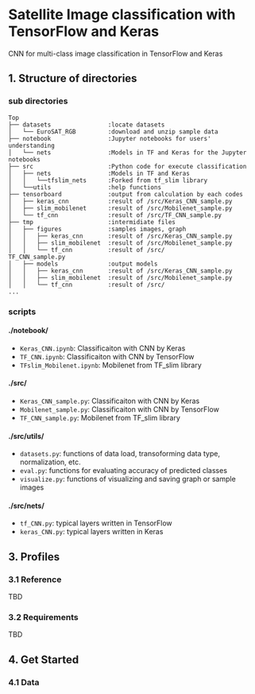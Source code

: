 # Satellite Image classification with TensorFlow and Keras

CNN for multi-class image classification in TensorFlow and Keras

## 1. Structure of directories
### sub directories
<p>

```
Top
├── datasets                :locate datasets
│   └── EuroSAT_RGB         :download and unzip sample data
├── notebook                :Jupyter notebooks for users' understanding
│   └── nets                :Models in TF and Keras for the Jupyter notebooks
├── src                     :Python code for execute classification
│   ├── nets                :Models in TF and Keras
│   │   └──tfslim_nets      :Forked from tf_slim library
│   └──utils                :help functions
├── tensorboard             :output from calculation by each codes 
│   ├── keras_cnn           :result of /src/Keras_CNN_sample.py
│   ├── slim_mobilenet      :result of /src/Mobilenet_sample.py
│   └── tf_cnn              :result of /src/TF_CNN_sample.py
├── tmp                     :intermidiate files
│   ├── figures             :samples images, graph
│   │   ├── keras_cnn       :result of /src/Keras_CNN_sample.py
│   │   ├── slim_mobilenet  :result of /src/Mobilenet_sample.py
│   │   └── tf_cnn          :result of /src/
TF_CNN_sample.py
│   ├── models              :output models
│   │   ├── keras_cnn       :result of /src/Keras_CNN_sample.py
│   │   ├── slim_mobilenet  :result of /src/Mobilenet_sample.py
│   │   └── tf_cnn          :result of /src/
...
```
</p>

### scripts
#### ./notebook/
* `Keras_CNN.ipynb`: Classificaiton with CNN by Keras
* `TF_CNN.ipynb`: Classificaiton with CNN by TensorFlow
* `TFslim_Mobilenet.ipynb`: Mobilenet from TF_slim library
#### ./src/
* `Keras_CNN_sample.py`: Classificaiton with CNN by Keras
* `Mobilenet_sample.py`: Classificaiton with CNN by TensorFlow
* `TF_CNN_sample.py`: Mobilenet from TF_slim library
#### ./src/utils/
* `datasets.py`: functions of data load, transoforming data type, normalization, etc.
* `eval.py`: functions for evaluating accuracy of predicted classes
* `visualize.py`: functions of visualizing and saving graph or sample images
#### ./src/nets/
* `tf_CNN.py`: typical layers written in TensorFlow
* `keras_CNN.py`: typical layers written in Keras

## 3. Profiles
### 3.1 Reference
TBD

### 3.2 Requirements
TBD

## 4. Get Started

### 4.1 Data
